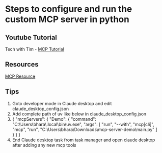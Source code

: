 # Steps to configure and run the custom MCP server in python

## Youtube Tutorial

Tech with Tim - <a href="https://youtu.be/-8k9lGpGQ6g" target="_blank">MCP Tutorial</a>

## Resources

<a href="https://github.com/modelcontextprotocol/python-sdk?tab=readme-ov-file" target="_blank">MCP Resource</a>

## Tips 

1. Goto developer mode in Claude desktop and edit claude_desktop_config.json
2. Add complete path of uv like below in claude_desktop_config.json
3. {
  "mcpServers": {
    "Demo": {
      "command": "C:\\Users\\bhara\\.local\\bin\\uv.exe",
      "args": [
        "run",
        "--with",
        "mcp[cli]",
        "mcp",
        "run",
        "C:\\Users\\bhara\\Downloads\\mcp-server-demo\\main.py"
      ]
    }
  }
}
4. End Claude desktop task from task manager and open claude desktop after adding any new mcp tools
